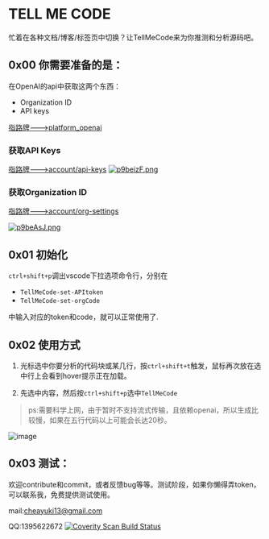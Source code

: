 # TELL ME CODE
忙着在各种文档/博客/标签页中切换？让TellMeCode来为你推测和分析源码吧。

## 0x00 你需要准备的是：
在OpenAI的api中获取这两个东西：
- Organization ID
- API keys

[指路牌--->platform_openai](https://platform.openai.com/account)
### 获取API Keys
[指路牌--->account/api-keys](https://platform.openai.com/account/api-keys)
[![p9beizF.png](https://s1.ax1x.com/2023/05/25/p9beizF.png)](https://imgse.com/i/p9beizF)

### 获取Organization ID
[指路牌--->account/org-settings](https://platform.openai.com/account/org-settings)

[![p9beAsJ.png](https://s1.ax1x.com/2023/05/25/p9beAsJ.png)](https://imgse.com/i/p9beAsJ)

## 0x01 初始化
`ctrl+shift+p`调出vscode下拉选项命令行，分别在
- `TellMeCode-set-APItoken`
- `TellMeCode-set-orgCode`

中输入对应的token和code，就可以正常使用了.

## 0x02 使用方式
1. 光标选中你要分析的代码块或某几行，按`ctrl+shift+t`触发，鼠标再次放在选中行上会看到hover提示正在加载。

2. 先选中内容，然后按`ctrl+shift+p`选中`TellMeCode`

> ps:需要科学上网，由于暂时不支持流式传输，且依赖openai，所以生成比较慢，如果在五行代码以上可能会长达20秒。

![image](https://github.com/JiaHuann/JiaHuann/blob/main/tmc.gif)

## 0x03 测试：
欢迎contribute和commit，或者反馈bug等等。测试阶段，如果你懒得弄token，可以联系我，免费提供测试使用。

mail:cheayuki13@gmail.com

QQ:1395622672
<a href="https://scan.coverity.com/projects/jiahuann-tellmecode_vscodeextension">
  <img alt="Coverity Scan Build Status"
       src="https://scan.coverity.com/projects/29644/badge.svg"/>
</a>
